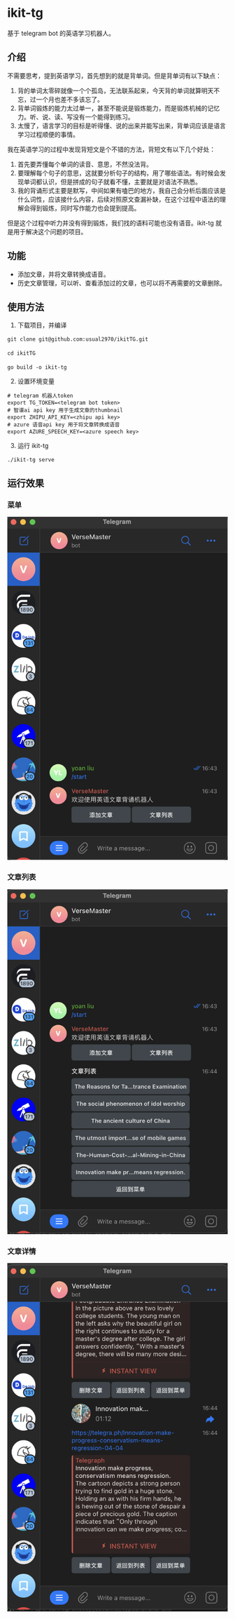 # ikit-tg

基于 telegram bot 的英语学习机器人。

## 介绍

不需要思考，提到英语学习，首先想到的就是背单词。但是背单词有以下缺点：

1. 背的单词太零碎就像一个个孤岛，无法联系起来，今天背的单词就算明天不忘，过一个月也差不多该忘了。
2. 背单词锻炼的能力太过单一，甚至不能说是锻炼能力，而是锻炼机械的记忆力。听、说、读、写没有一个能得到练习。
3. 太慢了，语言学习的目标是听得懂、说的出来并能写出来，背单词应该是语言学习过程顺便的事情。

我在英语学习的过程中发现背短文是个不错的方法，背短文有以下几个好处：

1. 首先要弄懂每个单词的读音、意思，不然没法背。
2. 要理解每个句子的意思，这就要分析句子的结构，用了哪些语法。有时候会发现单词都认识，但是拼成的句子就看不懂，主要就是对语法不熟悉。
3. 我的背诵形式主要是默写，中间如果有嗑巴的地方，我自己会分析后面应该是什么词性，应该接什么内容，后续对照原文查漏补缺，在这个过程中语法的理解会得到锻炼，同时写作能力也会提到提高。

但是这个过程中听力并没有得到锻炼，我们找的语料可能也没有语音。ikit-tg 就是用于解决这个问题的项目。

## 功能

- 添加文章，并将文章转换成语音。
- 历史文章管理，可以听、查看添加过的文章，也可以将不再需要的文章删除。

## 使用方法

1. 下载项目，并编译

```
git clone git@github.com:usual2970/ikitTG.git

cd ikitTG

go build -o ikit-tg
```

2. 设置环境变量

```shell
# telegram 机器人token
export TG_TOKEN=<telegram bot token>
# 智谱ai api key 用于生成文章的thumbnail
export ZHIPU_API_KEY=<zhipu api key>
# azure 语音api key 用于将文章转换成语音
export AZURE_SPEECH_KEY=<azure speech key>
```

3. 运行 ikit-tg

```
./ikit-tg serve
```

## 运行效果

### 菜单

![alt text](assets/image-1.png)

### 文章列表

![alt text](assets/image-2.png)

### 文章详情

![alt text](assets/image-3.png)
